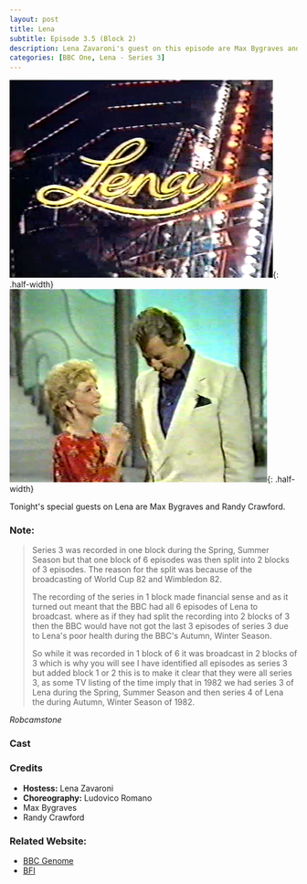 ```yaml
---
layout: post
title: Lena
subtitle: Episode 3.5 (Block 2)
description: Lena Zavaroni's guest on this episode are Max Bygraves and Randy Crawford.
categories: [BBC One, Lena - Series 3]
---
```


![](/assets/images/Lena/1982-Lena-01.png){: .half-width}
![](/assets/images/Lena/1982-12-07-Lena.png){: .half-width}

Tonight's special guests on Lena are Max Bygraves and Randy Crawford.

### Note:
> Series 3 was recorded in one block during the Spring, Summer Season but that one block of 6 episodes was then split into 2 blocks of 3 episodes. The reason for the split was because of the broadcasting of World Cup 82 and Wimbledon 82.
>
> The recording of the series in 1 block made financial sense and as it turned out meant that the BBC had all 6 episodes of Lena to broadcast. where as if they had split the recording into 2 blocks of 3 then the BBC would have not got the last 3 episodes of series 3 due to Lena's poor health during the BBC's Autumn, Winter Season.
>
> So while it was recorded in 1 block of 6 it was broadcast in 2 blocks of 3 which is why you will see I have identified all episodes as series 3 but added block 1 or 2 this is to make it clear that they were all series 3, as some TV listing of the time imply that in 1982 we had series 3 of Lena during the Spring, Summer Season and then series 4 of Lena the during Autumn, Winter Season of 1982.

<cite>Robcamstone</cite>

### Cast

### Credits
* **Hostess:** Lena Zavaroni
* **Choreography:** Ludovico Romano
* Max Bygraves
* Randy Crawford

### Related Website:
* [BBC Genome](https://genome.ch.bbc.co.uk/f9b4944926394696ac9f872b11dd1967)
* [BFI](http://explore.bfi.org.uk/4ce2b790cfbac)

